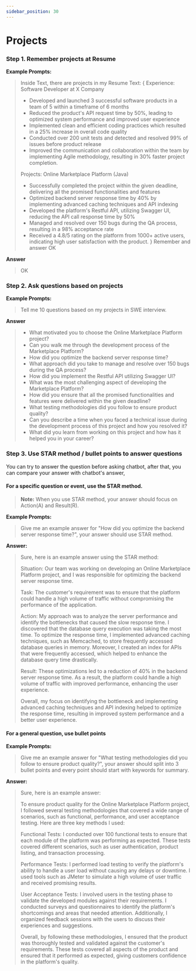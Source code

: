 ```yaml
---
sidebar_position: 30
---
```


# Projects

### Step 1. Remember projects at Resume

**Example Prompts:**

> Inside Text, there are projects in my Resume
> Text: {
> Experience: Software Developer at X Company
> - Developed and launched 3 successful software products in a team of 5 within a timeframe of 6 months
> - Reduced the product's API request time by 50%, leading to optimized system performance and improved user experience
> - Implemented clean and efficient coding practices which resulted in a 25% increase in overall code quality
> - Conducted over 200 unit tests and detected and resolved 99% of issues before product release
> - Improved the communication and collaboration within the team by implementing Agile methodology, resulting in 30% faster project completion.
>
> Projects: Online Marketplace Platform (Java)
> - Successfully completed the project within the given deadline, delivering all the promised functionalities and features
> - Optimized backend server response time by 40% by implementing advanced caching techniques and API indexing
> - Developed the platform's Restful API, utilizing Swagger UI, reducing the API call response time by 50%
> - Managed and resolved over 150 bugs during the QA process, resulting in a 98% acceptance rate
> - Received a 4.8/5 rating on the platform from 1000+ active users, indicating high user satisfaction with the product.
>     }
> Remember and answer OK

**Answer**
> OK

### Step 2. Ask questions based on projects

**Example Prompts:**
> Tell me 10 questions based on my projects in SWE interview.

**Answer**
> - What motivated you to choose the Online Marketplace Platform project?
> - Can you walk me through the development process of the Marketplace Platform?
> - How did you optimize the backend server response time?
> - What approach did you take to manage and resolve over 150 bugs during the QA process?
> - How did you implement the Restful API utilizing Swagger UI?
> - What was the most challenging aspect of developing the Marketplace Platform?
> - How did you ensure that all the promised functionalities and features were delivered within the given deadline?
> - What testing methodologies did you follow to ensure product quality?
> - Can you describe a time when you faced a technical issue during the development process of this project and how you resolved it?
> - What did you learn from working on this project and how has it helped you in your career?

### Step 3. Use STAR method / bullet points to answer questions
You can try to answer the question before asking chatbot, after that, you can compare your answer with chatbot's answer, 

#### For a specific question or event, use the STAR method.

> **Note:** When you use STAR method, your answer should focus on Action(A) and Result(R). 

**Example Prompts:**
> Give me an example answer for "How did you optimize the backend server response time?", your answer should use STAR method.

**Answer:**

> Sure, here is an example answer using the STAR method:
> 
> Situation: Our team was working on developing an Online Marketplace Platform project, and I was responsible for optimizing the backend server response time.
> 
> Task: The customer's requirement was to ensure that the platform could handle a high volume of traffic without compromising the performance of the application.
> 
> Action: My approach was to analyze the server performance and identify the bottlenecks that caused the slow response time. I discovered that the database query execution was taking the most time. To optimize the response time, I implemented advanced caching techniques, such as Memcached, to store frequently accessed database queries in memory. Moreover, I created an index for APIs that were frequently accessed, which helped to enhance the database query time drastically.
> 
> Result: These optimizations led to a reduction of 40% in the backend server response time. As a result, the platform could handle a high volume of traffic with improved performance, enhancing the user experience.
> 
> Overall, my focus on identifying the bottleneck and implementing advanced caching techniques and API indexing helped to optimize the response time, resulting in improved system performance and a better user experience.

#### For a general question, use bullet points

**Example Prompts:**
> Give me an example answer for "What testing methodologies did you follow to ensure product quality?", your answer should split into 3 bullet points and every point should start with keywords for summary.

**Answer:**
> Sure, here is an example answer:
> 
> To ensure product quality for the Online Marketplace Platform project, I followed several testing methodologies that covered a wide range of scenarios, such as functional, performance, and user acceptance testing. Here are three key methods I used:
> 
> Functional Tests: I conducted over 100 functional tests to ensure that each module of the platform was performing as expected. These tests covered different scenarios, such as user authentication, product listing, and transaction processing.
> 
> Performance Tests: I performed load testing to verify the platform's ability to handle a user load without causing any delays or downtime. I used tools such as JMeter to simulate a high volume of user traffic and received promising results.
> 
> User Acceptance Tests: I involved users in the testing phase to validate the developed modules against their requirements. I conducted surveys and questionnaires to identify the platform's shortcomings and areas that needed attention. Additionally, I organized feedback sessions with the users to discuss their experiences and suggestions.
> 
> Overall, by following these methodologies, I ensured that the product was thoroughly tested and validated against the customer's requirements. These tests covered all aspects of the product and ensured that it performed as expected, giving customers confidence in the platform's quality.
